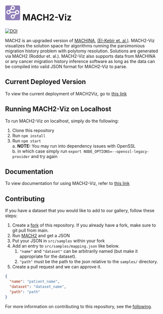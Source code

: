 <!-- markdownlint-disable MD033 -->
<!-- markdownlint-disable MD045 -->

# <img src="public/favicon.ico" height="50"></img> MACH2-Viz

[![DOI](https://zenodo.org/badge/598809507.svg)](https://zenodo.org/doi/10.5281/zenodo.10162326)

MACH2 is an upgraded version of [MACHINA](https://github.com/raphael-group/machina), [(El-Kebir et. al.)](https://www.nature.com/articles/s41588-018-0106-z). MACH2-Viz visualizes the solution space for algorithms running the parsimonious migration history problem with polytomy resolution. Solutions are generated via MACH2 (Roddur et. al.). MACH2-Viz also supports data from MACHINA or any cancer migration history inference software as long as the data can be compiled into valid JSON format for MACH2-Viz to parse.

## Current Deployed Version

To view the current deployment of MACH2Viz, go to [this link](https://elkebir-group.github.io/mach2-viz/#/)

## Running MACH2-Viz on Localhost

To run MACH2-Viz on localhost, simply do the following:  

1. Clone this repository
2. Run `npm install`
3. Run `npm start`  
  a. **NOTE:** You may run into dependency issues with OpenSSL  
  b. in which case simply run `export NODE_OPTIONS=--openssl-legacy-provider` and try again

## Documentation

To view documentation for using MACH2-Viz, refer to [this link](https://elkebir-group.github.io/mach2-docs/)

## Contributing

If you have a dataset that you would like to add to our gallery, follow these steps:

1. Create a [fork](https://github.com/elkebir-group/MACH2/fork) of this repository. If you already have a fork, make sure to git pull from main.
2. Run [MACH2](https://github.com/elkebir-group/MACH2) and get a JSON
3. Put your JSON in `src/samples` within your fork
4. Add an entry to `src/samples/mapping.json` like below.
   1. `"name"` and `"dataset"` can be arbitrarily named (but make it appropriate for the dataset).
   2. `"path"` must be the path to the json relative to the `samples/` directory.
5. Create a pull request and we can approve it.

```json
{
  "name": "patient_name",
  "dataset": "dataset_name",
  "path": "path"
}
```

For more information on contributing to this repository, see the [following](https://elkebir-group.github.io/mach2-docs/contributions/).
